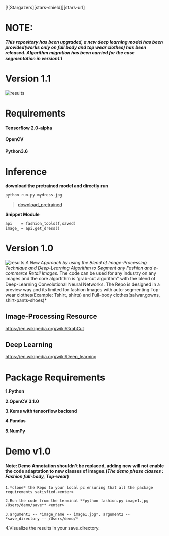 [![Stargazers][stars-shield]][stars-url]

# NOTE:
***This repository has been upgraded, a new deep learning model has been provided(works only on full body and top wear clothes) has been released. Algorithm migration has been carried for the ease segmentation in version1.1***

# Version 1.1
![results](https://github.com/anish9/Fashion-AI-segmentation/blob/master/result/collage.png)

# Requirements
#### Tensorflow 2.0-alpha
#### OpenCV
#### Python3.6

# Inference
****download the pretrained model and directly run****
```
python run.py mydress.jpg

```

> [download_pretrained](https://drive.google.com/open?id=14vTYmsHjUYv3VPo1Byrecs3NQuvJo89t)

****Snippet Module****
```
api    = fashion_tools(f,saved)
image_ = api.get_dress()

```


# Version 1.0 
![results](https://user-images.githubusercontent.com/25944164/35455349-8ada7410-02f7-11e8-905e-84dad8ee01df.jpg)
*A New Approach by using the Blend of Image-Processing Technique and Deep-Learning Algorithm to Segment any Fashion and e-commerce Retail Images*.
The code can be used for any industry on any images and the core algortithm is 'grab-cut algorithm" with the blend of Deep-Learning Convolutional Neural Networks. The Repo is designed in a preview way and its limited for fashion Images with auto-segmenting Top-wear clothes(Example: Tshirt, shirts) and Full-body clothes(salwar,gowns, shirt-pants-shoes)*

## Image-Processing Resource 
https://en.wikipedia.org/wiki/GrabCut
## Deep Learning
https://en.wikipedia.org/wiki/Deep_learning
# Package Requirements
**1.Python<enter>**
  
**2.OpenCV 3.1.0<enter>**
  
**3.Keras with tensorflow backend<enter>**
  
**4.Pandas<enter>**
  
**5.NumPy<enter>**

# Demo v1.0
#### Note: Demo Annotation shouldn't be replaced, adding new will not enable the code adaptation to new classes of images.(*The demo phase classes : Fashion full-body, Top-wear*)
```
1.*clone* the Repo to your local pc ensuring that all the package requirements satisfied.<enter>
  
2.Run the code from the terminal **python fashion.py image1.jpg /Users/demo/save** <enter>
  
3.argument1 -- *image_name -- image1.jpg*, argument2 -- *save_directory -- /Users/demo/*
```
4.Visualize the results in your save_directory.



